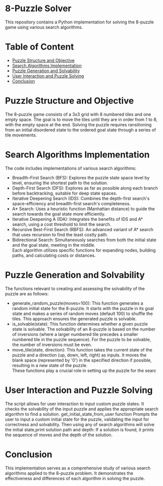 # 8-Puzzle Solver
This repository contains a Python implementation for solving the 8-puzzle game using various search algorithms.

# Table of Content
- [Puzzle Structure and Objective](https://github.com/KimiyaVahidMotlagh/8PuzzleSolver#puzzle-structure-and-objective)
- [Search Algorithms Implementation](https://github.com/KimiyaVahidMotlagh/8PuzzleSolver#search-algorithms-implementation)
- [Puzzle Generation and Solvability]()
- [User Interaction and Puzzle Solving]()
- [Conclusion]()

# Puzzle Structure and Objective
The 8-puzzle game consists of a 3x3 grid with 8 numbered tiles and one empty space. The goal is to move the tiles until they are in order from 1 to 8, with the empty space at the end. Solving the puzzle requires
ransitioning from an initial disordered state to the ordered goal state through a series of tile movements.

# Search Algorithms Implementation
The code includes implementations of various search algorithms:

- Breadth-First Search (BFS): Explores the puzzle state space level by level, ensuring the shortest path to the solution.
- Depth-First Search (DFS): Explores as far as possible along each branch before backtracking, suitable for deep state spaces.
- Iterative Deepening Search (IDS): Combines the depth-first search's space-efficiency and breadth-first search's completeness.
- A* Search: Uses a heuristic function (Manhattan distance) to guide the search towards the goal state more efficiently.
- Iterative Deepening A (IDA): Integrates the benefits of IDS and A* search, using a cost threshold to limit the search.
- Recursive Best-First Search (RBFS): An advanced variant of A* search that uses recursion to find the least costly path.
- Bidirectional Search: Simultaneously searches from both the initial state and the goal state, meeting in the middle. <br/>
Each algorithm utilizes specific functions for expanding nodes, building paths, and calculating costs or distances.

# Puzzle Generation and Solvability
The functions relevant to creating and assessing the solvability of the puzzle are as follows:

- generate_random_puzzle(moves=100): This function generates a random initial state for the 8-puzzle. It starts with the puzzle in its goal state and makes a series of random moves (default 100) to shuffle the tiles. This approach 
ensures the generated puzzle is solvable.
- is_solvable(state): This function determines whether a given puzzle state is solvable. The solvability of an 8-puzzle is based on the number of inversions (where a larger numbered tile precedes a smaller numbered tile in the puzzle 
sequence). For the puzzle to be solvable, the number of inversions must be even.
- move_tile(state, direction): This function takes the current state of the puzzle and a direction (up, down, left, right) as inputs. It moves the blank space (represented by '0') in the specified direction if possible, resulting in a new state of the puzzle. <br/>
These functions play a crucial role in setting up the puzzle for the searc

# User Interaction and Puzzle Solving
The script allows for user interaction to input custom puzzle states. It checks the solvability of the input puzzle and applies the appropriate search algorithm to find a solution. get_initial_state_from_user function Prompts the user to input a custom initial state 
for the puzzle, validating the input for correctness and solvability. Then using any of search algorithms will solve the initial state,print solution path and depth: If a solution is found, it prints the sequence of moves and the depth of the solution.

# Conclusion
This implementation serves as a comprehensive study of various search algorithms applied to the 8-puzzle problem. It demonstrates the effectiveness and differences of each algorithm in solving the puzzle.

